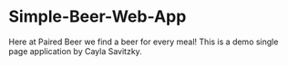 # Simple-Beer-Web-App
Here at Paired Beer we find a beer for every meal! This is a demo single page application by Cayla Savitzky.